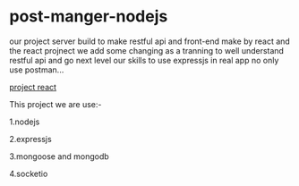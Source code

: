# post-manger-nodejs

our project server build to make restful api and front-end make by react and the react projnect we add some changing as a tranning
to well understand restful api and go next level our skills to use expressjs in real app no only use postman...

[project react](https://github.com/dash7ou/react-for-our-project/tree/master)

This project we are use:-

1.nodejs

2.expressjs

3.mongoose and mongodb

4.socketio

